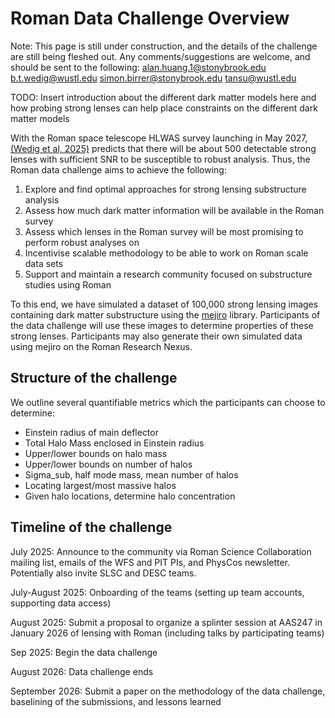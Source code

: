 Roman Data Challenge Overview
===============================================

Note: This page is still under construction, and the details of the challenge are still being fleshed out. Any comments/suggestions are welcome, and should be sent to the following:
alan.huang.1@stonybrook.edu
b.t.wedig@wustl.edu
simon.birrer@stonybrook.edu
tansu@wustl.edu

TODO: Insert introduction about the different dark matter models here and how probing strong lenses can help place constraints on the different dark matter models

With the Roman space telescope HLWAS survey launching in May 2027, [(Wedig et al, 2025)](https://iopscience.iop.org/article/10.3847/1538-4357/adc24f) predicts that there will be about 500 detectable strong lenses with sufficient SNR to be susceptible to robust analysis. Thus, the Roman data challenge aims to achieve the following:

1. Explore and find optimal approaches for strong lensing substructure analysis
2. Assess how much dark matter information will be available in the Roman survey
3. Assess which lenses in the Roman survey will be most promising to perform robust analyses on
4. Incentivise scalable methodology to be able to work on Roman scale data sets
5. Support and maintain a research community focused on substructure studies using Roman

To this end, we have simulated a dataset of 100,000 strong lensing images containing dark matter substructure using the [mejiro](https://github.com/AstroMusers/mejiro) library. Participants of the data challenge will use these images to determine properties of these strong lenses. Participants may also generate their own simulated data using mejiro on the Roman Research Nexus.


Structure of the challenge
---------------------

We outline several quantifiable metrics which the participants can choose to determine:

- Einstein radius of main deflector
- Total Halo Mass enclosed in Einstein radius
- Upper/lower bounds on halo mass
- Upper/lower bounds on number of halos
- Sigma_sub, half mode mass, mean number of halos
- Locating largest/most massive halos
- Given halo locations, determine halo concentration


Timeline of the challenge
-------------------------------------

July 2025: Announce to the community via Roman Science Collaboration mailing list, emails of the WFS and PIT PIs, and PhysCos newsletter. Potentially also invite SLSC and DESC teams.

July-August 2025: Onboarding of the teams (setting up team accounts, supporting data access)

August 2025: Submit a proposal to organize a splinter session at AAS247 in January 2026 of lensing with Roman (including talks by participating teams)

Sep 2025: Begin the data challenge

August 2026: Data challenge ends

September 2026: Submit a paper on the methodology of the data challenge, baselining of the submissions, and lessons learned
